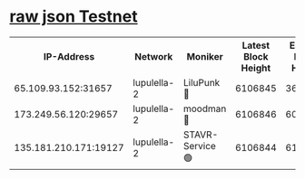 [raw json Testnet](https://rpc-check.jaclalt.stavr.tech/jaclalt/rpc-jaclalt-result.json)
=

<table><tr><th>IP-Address</th><th>Network</th><th>Moniker</th><th>Latest Block Height</th><th>Earliest Block Height</th><th>Catching Up</th><th>Tx Index</th><th>Voting Power</th><th>Scan Time</th></tr><tr><td>65.109.93.152:31657</td><td>lupulella-2</td><td>LiluPunk 🔴</td><td>6106845</td><td>3688866</td><td>False</td><td>on</td><td>685133</td><td>2024-01-08T21:04:03.726747742UTC</td></tr><tr><td>173.249.56.120:29657</td><td>lupulella-2</td><td>moodman 🔴</td><td>6106846</td><td>6006845</td><td>False</td><td>off</td><td>769094</td><td>2024-01-08T21:04:10.200309633UTC</td></tr><tr><td>135.181.210.171:19127</td><td>lupulella-2</td><td>STAVR-Service 🟢</td><td>6106844</td><td>6106501</td><td>False</td><td>on</td><td>0</td><td>2024-01-08T21:04:03.346772347UTC</td></tr></table>
